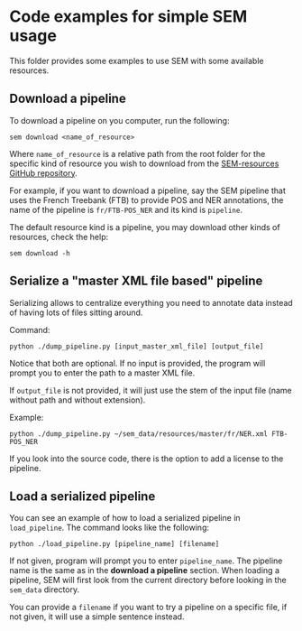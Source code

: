 # Code examples for simple SEM usage

This folder provides some examples to use SEM with some available resources.

## Download a pipeline

To download a pipeline on you computer, run the following:

`sem download <name_of_resource>`

Where `name_of_resource` is a relative path from the root folder for the
specific kind of resource you wish to download from the
[SEM-resources GitHub repository](https://github.com/YoannDupont/SEM-resources).

For example, if you want to download a pipeline, say the SEM pipeline that uses
the French Treebank (FTB) to provide POS and NER annotations, the name of the
pipeline is `fr/FTB-POS_NER` and its kind is `pipeline`.

The default resource kind is a pipeline, you may download other kinds of
resources, check the help:

`sem download -h`

## Serialize a "master XML file based" pipeline

Serializing allows to centralize everything you need to annotate data instead of
having lots of files sitting around.

Command:

`python ./dump_pipeline.py [input_master_xml_file] [output_file]`

Notice that both are optional. If no input is provided, the program will prompt
you to enter the path to a master XML file.

If `output_file` is not provided, it will just use the stem of the input file
(name without path and without extension).

Example:

`python ./dump_pipeline.py ~/sem_data/resources/master/fr/NER.xml FTB-POS_NER`

If you look into the source code, there is the option to add a license to the
pipeline.

## Load a serialized pipeline

You can see an example of how to load a serialized pipeline in `load_pipeline`.
The command looks like the following:

`python ./load_pipeline.py [pipeline_name] [filename]`

If not given, program will prompt you to enter `pipeline_name`. The pipeline
name is the same as in the __download a pipeline__ section. When loading a
pipeline, SEM will first look from the current directory before looking in the
`sem_data` directory.

You can provide a `filename` if you want to try a pipeline on a specific file,
if not given, it will use a simple sentence instead.
